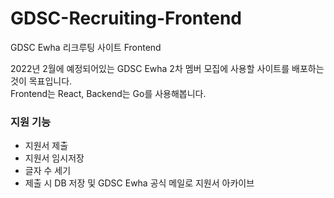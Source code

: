 # GDSC-Recruiting-Frontend
GDSC Ewha 리크루팅 사이트 Frontend

2022년 2월에 예정되어있는 GDSC Ewha 2차 멤버 모집에 사용할 사이트를 배포하는 것이 목표입니다.    
Frontend는 React, Backend는 Go를 사용해봅니다.

### 지원 기능
- 지원서 제출
- 지원서 임시저장
- 글자 수 세기
- 제출 시 DB 저장 및 GDSC Ewha 공식 메일로 지원서 아카이브
